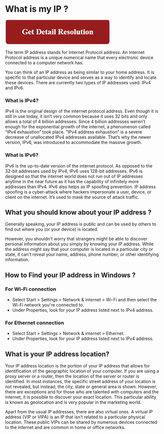 # What is my IP ?

[![What is my IP](red.png)](https://icncomputer.com/what-is-my-ip/)

The term IP address stands for Internet Protocol address. An Internet Protocol address is a unique numerical name that every electronic device connected to a computer network has.

You can think of an IP address as being similar to your home address. It is specific to that particular device and serves as a way to identify and locate these devices. There are currently two types of IP addresses used: IPv4 and IPv6.

### What is IPv4?

IPv4 is the original design of the internet protocol address. Even though it is still in use today, it isn’t very common because it uses 32 bits and only allows a total of 4 billion addresses. Since 4 billion addresses weren’t enough for the exponential growth of the internet, a phenomenon called “IPv4 exhaustion” took place. “IPv4 address exhaustion” is a severe decrease of unallocated IPv4 addresses available. That’s why the newer version, IPv6, was introduced to accommodate the massive growth.

### What is IPv6?

IPv6 is the up-to-date version of the internet protocol. As opposed to the 32-bit addresses used by IPv4, IPv6 uses 128-bit addresses. IPv6 is designed so that the internet world does not run out of IP addresses anytime in the near future as it has the capability of infinitely more addresses than IPv4. IPv6 also helps as IP spoofing prevention. IP address spoofing is a cyber-attack where hackers impersonate a user, device, or client on the internet. It’s used to mask the source of attack traffic.

## What you should know about your IP address ?

Generally speaking, your IP address is public and can be used by others to find out where you (or your device) is located.

However, you shouldn't worry that strangers might be able to discover personal information about you simply by knowing your IP address. While the address might say that your computer is located in a particular city or state, it can't reveal your name, address, phone number, or other identifying information.

## How to Find your IP address in Windows ?

### For Wi-Fi connection

* Select Start > Settings > Network & internet > Wi-Fi and then select the Wi-Fi network you're connected to.
* Under Properties, look for your IP address listed next to IPv4 address.

### For Ethernet connection

* Select Start > Settings > Network & internet > Ethernet.
* Under Properties, look for your IP address listed next to IPv4 address.

## What is your IP address location?

Your IP address location is the portion of your IP address that allows for identification of the geographic location of your computer. If you are using a proxy server or a router, then the location of the server or router is identified. In most instances, the specific street address of your location is not revealed, but instead, the city, state or general area is shown. However, there are exceptions and for those who are talented with computers and the internet, it is possible to discover your exact location. This particular ability is known as geolocation and is very popular in the marketing world.

Apart from the usual IP addresses, there are also virtual ones. A virtual IP address (VIP or VIPA) is an IP that isn’t related to a particular physical location. These public VIPs can be shared by numerous devices connected to the internet and are common in home or office networks.

